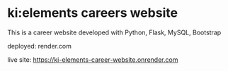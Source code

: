 # ki:elements careers website
This is a career website developed with Python, Flask, MySQL, Bootstrap

deployed: render.com

live site: https://ki-elements-career-website.onrender.com